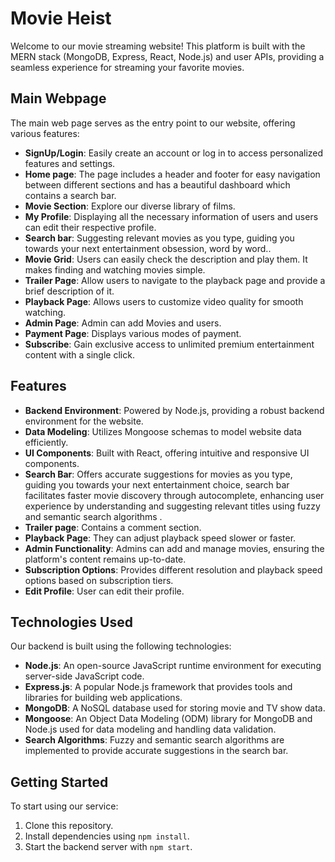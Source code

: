 # Movie Heist


Welcome to our movie streaming website! This platform is built with the MERN stack (MongoDB, Express, React, Node.js) and user APIs, providing a seamless experience for streaming your favorite movies.


## Main Webpage


The main web page serves as the entry point to our website, offering various features:


 - **SignUp/Login**: Easily create an account or log in to access personalized features and settings.
- **Home page**: The page includes a header and footer for easy navigation between different sections and has a beautiful dashboard which contains a search bar.
- **Movie Section**: Explore our diverse library of films.
- **My Profile**: Displaying all the necessary information of users and users can edit their respective profile.
- **Search bar**: Suggesting relevant movies as you type, guiding you towards your next entertainment obsession, word by word..
- **Movie Grid**: Users can easily check the description and play them. It makes finding and watching movies simple.
- **Trailer Page**: Allow users to navigate to the playback page and provide a brief description of it.
- **Playback Page**: Allows users to customize video quality for smooth watching.
- **Admin Page**: Admin can add Movies and users.
- **Payment Page**: Displays various modes of payment.
- **Subscribe**: Gain exclusive access to unlimited premium entertainment content with a single click.



## Features


- **Backend Environment**: Powered by Node.js, providing a robust backend environment for the website.
- **Data Modeling**: Utilizes Mongoose schemas to model website data efficiently.
- **UI Components**: Built with React, offering intuitive and responsive UI components.
- **Search Bar**: Offers accurate suggestions for movies as you type, guiding you towards your next entertainment choice, search bar facilitates faster movie discovery through autocomplete, enhancing user experience by understanding and suggesting relevant titles using fuzzy and semantic search algorithms  .
- **Trailer page**: Contains a comment section.
- **Playback Page**: They can adjust playback speed slower or faster.
- **Admin Functionality**: Admins can add and manage movies, ensuring the platform's content remains up-to-date.
- **Subscription Options**: Provides different resolution and playback speed options based on subscription tiers.
- **Edit Profile**: User can edit their profile.



## Technologies Used

Our backend is built using the following technologies:

- **Node.js**: An open-source JavaScript runtime environment for executing server-side JavaScript code.
- **Express.js**: A popular Node.js framework that provides tools and libraries for building web applications.
- **MongoDB**: A NoSQL database used for storing movie and TV show data.
- **Mongoose**: An Object Data Modeling (ODM) library for MongoDB and Node.js used for data modeling and handling data validation.
- **Search Algorithms**: Fuzzy and semantic search algorithms are implemented to provide accurate suggestions in the search bar.

## Getting Started

To start using our service:

1. Clone this repository.
2. Install dependencies using `npm install`.
3. Start the backend server with `npm start`.














